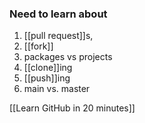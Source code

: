 ### Need to learn about 
1. [[pull request]]s, 
1. [[fork]]
1. packages vs projects
1. [[clone]]ing
1. [[push]]ing
2. main vs. master

[[Learn GitHub in 20 minutes]]